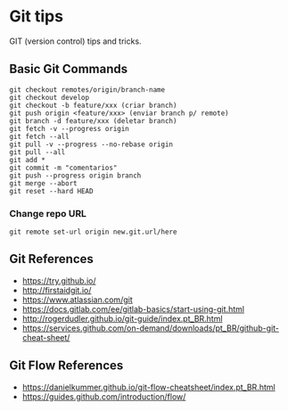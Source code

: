 # Git tips
GIT (version control) tips and tricks.

## Basic Git Commands
```
git checkout remotes/origin/branch-name
git checkout develop
git checkout -b feature/xxx (criar branch)
git push origin <feature/xxx> (enviar branch p/ remote)
git branch -d feature/xxx (deletar branch)
git fetch -v --progress origin
git fetch --all
git pull -v --progress --no-rebase origin
git pull --all
git add *
git commit -m "comentarios"
git push --progress origin branch
git merge --abort
git reset --hard HEAD
```
### Change repo URL
`git remote set-url origin new.git.url/here`

## Git References
- https://try.github.io/
- http://firstaidgit.io/
- https://www.atlassian.com/git
- https://docs.gitlab.com/ee/gitlab-basics/start-using-git.html
- http://rogerdudler.github.io/git-guide/index.pt_BR.html
- https://services.github.com/on-demand/downloads/pt_BR/github-git-cheat-sheet/

## Git Flow References
- https://danielkummer.github.io/git-flow-cheatsheet/index.pt_BR.html
- https://guides.github.com/introduction/flow/
